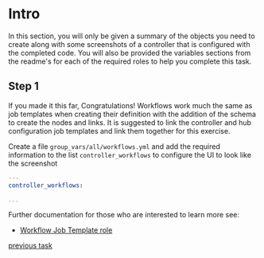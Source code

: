 # Intro

In this section, you will only be given a summary of the objects you need to create along with some screenshots of a controller that is configured with the completed code. You will also be provided the variables sections from the readme's for each of the required roles to help you complete this task.

## Step 1

If you made it this far, Congratulations! Workflows work much the same as job templates when creating their definition with the addition of the schema to create the nodes and links. It is suggested to link the controller and hub configuration job templates and link them together for this exercise.

Create a file `group_vars/all/workflows.yml` and add the required information to the list `controller_workflows` to configure the UI to look like the screenshot

```yaml
---
controller_workflows:

...
```

Further documentation for those who are interested to learn more see:

- [Workflow Job Template role](https://github.com/redhat-cop/controller_configuration/blob/devel/roles/workflow_job_templates/README.md)

[previous task](task3.md)
